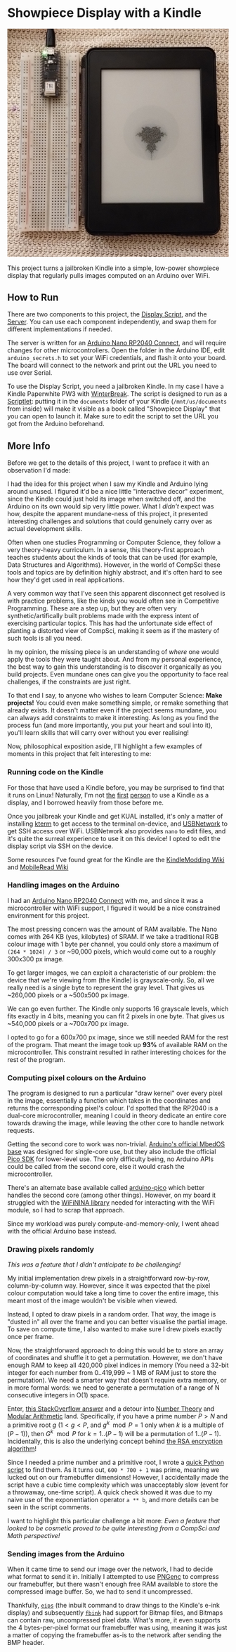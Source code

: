 # Showpiece Display with a Kindle

![Demo Image for this Project](./doc/demo.jpg)

This project turns a jailbroken Kindle into a simple, low-power showpiece display that regularly pulls images computed on an Arduino over WiFi.

## How to Run
There are two components to this project, the [Display Script](./showpiece_display.sh), and the [Server](./arduino_server/). You can use each component independently, and swap them for different implementations if needed.

The server is written for an [Arduino Nano RP2040 Connect](https://docs.arduino.cc/hardware/nano-rp2040-connect/), and will require changes for other microcontrollers. Open the folder in the Arduino IDE, edit `arduino_secrets.h` to set your WiFi credentials, and flash it onto your board. The board will connect to the network and print out the URL you need to use over Serial.

To use the Display Script, you need a jailbroken Kindle. In my case I have a Kindle Paperwhite PW3 with [WinterBreak](https://github.com/KindleModding/WinterBreak/). The script is designed to run as a [Scriptlet](https://kindlemodding.org/kindle-dev/scriptlets.html): putting it in the `documents` folder of your Kindle (`/mnt/us/documents` from inside) will make it visible as a book called "Showpiece Display" that you can open to launch it. Make sure to edit the script to set the URL you got from the Arduino beforehand.

## More Info
Before we get to the details of this project, I want to preface it with an observation I'd made:

I had the idea for this project when I saw my Kindle and Arduino lying around unused. I figured it'd be a nice little "interactive decor" experiment, since the Kindle could just hold its image when switched off, and the Arduino on its own would sip very little power. What I _didn't_ expect was how, despite the apparent mundane-ness of this project, it presented interesting challenges and solutions that could genuinely carry over as actual development skills.

Often when one studies Programming or Computer Science, they follow a very theory-heavy curriculum. In a sense, this theory-first approach teaches students about the kinds of tools that can be used (for example, Data Structures and Algorithms). However, in the world of CompSci these tools and topics are by definition highly abstract, and it's often hard to see how they'd get used in real applications.

A very common way that I've seen this apparent disconnect get resolved is with practice problems, like the kinds you would often see in Competitive Programming. These are a step up, but they are often very synthetic/artifically built problems made with the express intent of exercising particular topics. This has had the unfortunate side effect of planting a distorted view of CompSci, making it seem as if the mastery of such tools is all you need.

In my opinion, the missing piece is an understanding of _where_ one would apply the tools they were taught about. And from my personal experience, the best way to gain this understanding is to discover it organically as you build projects. Even mundane ones can give you the opportunity to face real challenges, if the constraints are just right.

To that end I say, to anyone who wishes to learn Computer Science: **Make projects!** You could even make something simple, or remake something that already exists. It doesn't matter even if the project seems mundane, you can always add constraints to make it interesting. As long as you find the process fun (and more importantly, you put your heart and soul into it), you'll learn skills that will carry over without you ever realising!

Now, philosophical exposition aside, I'll highlight a few examples of moments in this project that felt interesting to me:

### Running code on the Kindle
For those that have used a Kindle before, you may be surprised to find that it runs on Linux! Naturally, I'm not [the](https://blog.4dcu.be/diy/2020/10/04/PythonKindleDashboard_2.html) [first](https://terminalbytes.com/reviving-kindle-paperwhite-7th-gen/) [person](https://github.com/pascalw/kindle-dash) to use a Kindle as a display, and I borrowed heavily from those before me.

Once you jailbreak your Kindle and get KUAL installed, it's only a matter of installing [kterm](https://github.com/bfabiszewski/kterm) to get access to the terminal on-device, and [USBNetwork](https://wiki.mobileread.com/wiki/USBNetwork) to get SSH access over WiFi. USBNetwork also provides `nano` to edit files, and it's quite the surreal experience to use it on this device! I opted to edit the display script via SSH on the device.

Some resources I've found great for the Kindle are the [KindleModding Wiki](https://kindlemodding.org/) and [MobileRead Wiki](wiki.mobileread.com/wiki/Main_Page)

### Handling images on the Arduino
I had an [Arduino Nano RP2040 Connect](https://docs.arduino.cc/hardware/nano-rp2040-connect/) with me, and since it was a microcontroller with WiFi support, I figured it would be a nice constrained environment for this project.

The most pressing concern was the amount of RAM available. The Nano comes with 264 KB (yes, kilobytes) of SRAM. If we take a traditional RGB colour image with 1 byte per channel, you could only store a maximum of `(264 * 1024) / 3` or ~90,000 pixels, which would come out to a roughly 300x300 px image.

To get larger images, we can exploit a characteristic of our problem: the device that we're viewing from (the Kindle) is grayscale-only. So, all we really need is a single byte to represent the gray level. That gives us ~260,000 pixels or a ~500x500 px image.

We can go even further. The Kindle only supports 16 grayscale levels, which fits exactly in 4 bits, meaning you can fit 2 pixels in one byte. That gives us ~540,000 pixels or a ~700x700 px image.

I opted to go for a 600x700 px image, since we still needed RAM for the rest of the program. That meant the image took up **93%** of available RAM on the microcontroller. This constraint resulted in rather interesting choices for the rest of the program.

### Computing pixel colours on the Arduino
The program is designed to run a particular "draw kernel" over every pixel in the image, essentially a function which takes in the coordinates and returns the corresponding pixel's colour. I'd spotted that the RP2040 is a dual-core microcontroller, meaning I could in theory dedicate an entire core towards drawing the image, while leaving the other core to handle network requests.

Getting the second core to work was non-trivial. [Arduino's official MbedOS base](https://blog.arduino.cc/2021/04/27/arduino-mbed-core-for-rp2040-boards/) was designed for single-core use, but they also include the official [Pico SDK](https://www.raspberrypi.com/documentation/pico-sdk/index_doxygen.html) for lower-level use. The only difficulty being, no Arduino APIs could be called from the second core, else it would crash the microcontroller.

There's an alternate base available called [arduino-pico](https://arduino-pico.readthedocs.io/en/latest/) which better handles the second core (among other things). However, on my board it struggled with the [WiFiNINA library](https://github.com/arduino-libraries/WiFiNINA) needed for interacting with the WiFi module, so I had to scrap that approach.

Since my workload was purely compute-and-memory-only, I went ahead with the official Arduino base instead.

### Drawing pixels randomly
_This was a feature that I didn't anticipate to be challenging!_

My initial implementation drew pixels in a straightforward row-by-row, column-by-column way. However, since it was expected that the pixel colour computation would take a long time to cover the entire image, this meant most of the image wouldn't be visible when viewed.

Instead, I opted to draw pixels in a random order. That way, the image is "dusted in" all over the frame and you can better visualise the partial image. To save on compute time, I also wanted to make sure I drew pixels exactly once per frame.

Now, the straightforward approach to doing this would be to store an array of coordinates and shuffle it to get a permutation. However, we don't have enough RAM to keep all 420,000 pixel indices in memory (You need a 32-bit integer for each number from 0..419,999 ~ 1 MB of RAM just to store the permutation). We need a smarter way that doesn't require extra memory, or in more formal words: we need to generate a permutation of a range of N consecutive integers in O(1) space.

Enter, [this StackOverflow answer](https://stackoverflow.com/a/10054982) and a detour into [Number Theory](https://en.wikipedia.org/wiki/Number_theory) and [Modular Arithmetic](https://en.wikipedia.org/wiki/Modular_arithmetic) land. Specifically, if you have a prime number $P > N$ and a primitive root $g$ ($1 < g < P$, and $g ^ k \mod P = 1$ only when $k$ is a multiple of $(P - 1)$), then $G^k \mod P$ for $k = 1 .. (P - 1)$ will be a permutation of $1..(P-1)$. Incidentally, this is also the underlying concept behind [the RSA encryption algorithm](https://en.wikipedia.org/wiki/RSA_cryptosystem#Operation)!

Since I needed a prime number and a primitive root, I wrote a [quick Python script](./primitive_root_finder.py) to find them. As it turns out, `600 * 700 + 1` was prime, meaning we lucked out on our framebuffer dimensions! However, I accidentally made the script have a cubic time complexity which was unacceptably slow (event for a throwaway, one-time script). A quick check showed it was due to my naive use of the exponentiation operator `a ** b`, and more details can be seen in the script comments.

I want to highlight this particular challenge a bit more: _Even a feature that looked to be cosmetic proved to be quite interesting from a CompSci and Math perspective!_

### Sending images from the Arduino
When it came time to send our image over the network, I had to decide what format to send it in. Initially I attempted to use [PNGenc](https://github.com/bitbank2/PNGenc) to compress our framebuffer, but there wasn't enough free RAM available to store the compressed image buffer. So, we had to send it uncompressed.

Thankfully, [`eips`](https://wiki.mobileread.com/wiki/Eips) (the inbuilt command to draw things to the Kindle's e-ink display) and subsequently [`fbink`](https://github.com/NiLuJe/FBInk) had support for Bitmap files, and Bitmaps can contain raw, uncompressed pixel data. What's more, it even supports the 4 bytes-per-pixel format our framebuffer was using, meaning it was just a matter of copying the framebuffer as-is to the network after sending the BMP header.

